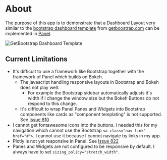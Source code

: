 # About

The purpose of this app is to demonstrate that a Dashboard Layout very similar to the [bootstrap dashboard template](https://getbootstrap.com/docs/4.3/examples/dashboard/) from [getboostrap.com](https://getbootstrap.com/) can be implemented in [Panel](https://panel.pyviz.org/).

![GetBootstrap Dashboard Template](https://getbootstrap.com/docs/4.4/assets/img/examples/dashboard.png)

## Current Limitations

- It's difficult to use a framework like Bootstrap together with the framework of Panel which builds on Bokeh.
  - The javascript handling responsive layouts in Bootstrap and Bokeh does not play well.
    - For example the Bootstrap sidebar automatically adjusts it's width if I change the window size but the Bokeh Buttons do not respond to this change.
  - It's difficult to wrap Panel Panes and Widgets into Bootstrap components like cards as "component templating" is not supported. See [Issue 810](https://github.com/holoviz/panel/issues/810)
- I cannot get fontawesome icons into the buttons. I needed this for my navigation which cannot use the Bootstrap `<a class="nav-link" href="#">`.
I cannot use it because I cannot navigate by links in my app.
- Plotly is not yet responsive in Panel. See [Issue 822](https://github.com/holoviz/panel/issues/822)
- Panes and Widgets are not configured to be responsive by default. I always have to set `sizing_policy="stretch_width"`.